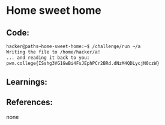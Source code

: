 # Home sweet home
## Code:
```bash
hacker@paths~home-sweet-home:~$ /challenge/run ~/a
Writing the file to /home/hacker/a!
... and reading it back to you:
pwn.college{ISshg3VG1GwBi4FsJEphPCr2BRd.dNzM4QDLycjN0czW}
```
## Learnings:


## References:
none

